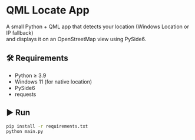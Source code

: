 # QML Locate App

A small Python + QML app that detects your location (Windows Location or IP fallback)  
and displays it on an OpenStreetMap view using PySide6.

## 🛠️ Requirements
- Python ≥ 3.9
- Windows 11 (for native location)
- PySide6
- requests

## ▶️ Run
```bash
pip install -r requirements.txt
python main.py
